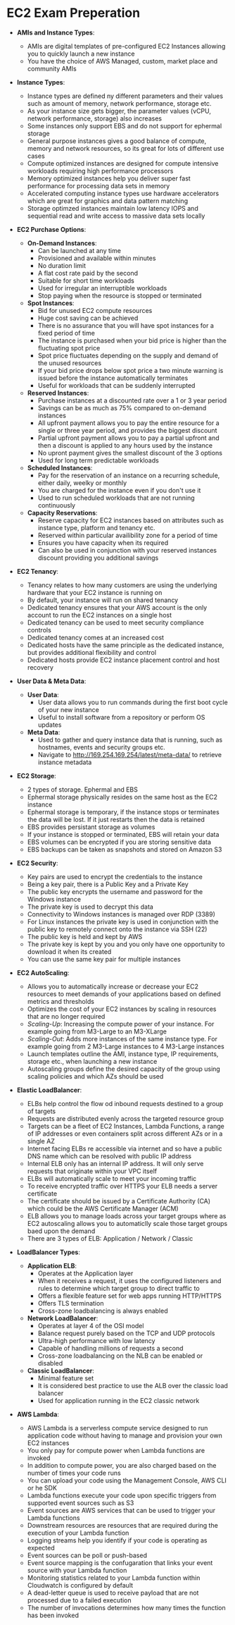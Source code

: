 # EC2 Exam Preperation

* **AMIs and Instance Types**:
    - AMIs are digital templates of pre-configured EC2 Instances allowing you to quickly launch a new instance
    - You have the choice of AWS Managed, custom, market place and community AMIs

* **Instance Types**:
    - Instance types are defined ny different parameters and their values such as amount of memory, network performance, storage etc.
    - As your instance size gets bigger, the parameter values (vCPU, network performance, storage) also increases
    - Some instances only support EBS and do not support for ephermal storage
    - General purpose instances gives a good balance of compute, memory and network resources, so its great for lots of different use cases
    - Compute optimized instances are designed for compute intensive workloads requiring high performance processors
    - Memory optimized instances help you deliver super fast performance for processing data sets in memory
    - Accelerated computing instance types use hardware accelerators which are great for graphics and data pattern matching
    - Storage optimzed instances maintain low latency IOPS and sequential read and write access to massive data sets locally

* **EC2 Purchase Options**:
    * **On-Demand Instances**:
        - Can be launched at any time
        - Provisioned and available within minutes
        - No duration limit
        - A flat cost rate paid by the second
        - Suitable for short time workloads
        - Used for irregular an interruptible workloads
        - Stop paying when the resource is stopped or terminated
    * **Spot Instances**:
        - Bid for unused EC2 compute resources
        - Huge cost saving can be achieved
        - There is no assurance that you will have spot instances for a fixed period of time
        - The instance is purchased when your bid price is higher than the fluctuating spot price
        - Spot price fluctuates depending on the supply and demand of the unused resources
        - If your bid price drops below spot price a two minute warning is issued before the instance automatically terminates
        - Useful for workloads that can be suddenly interrupted
    * **Reserved Instances**:
        - Purchase instances at a discounted rate over a 1 or 3 year period
        - Savings can be as much as 75% compared to on-demand instances
        - All upfront payment allows you to pay the entire resource for a single or three year period, and provides the biggest discount
        - Partial upfront payment allows you to pay a partial upfront and then a discount is applied to any hours used by the instance
        - No upront payment gives the smallest discount of the 3 options
        - Used for long term predictable workloads
    * **Scheduled Instances**:
        - Pay for the reservation of an instance on a recurring schedule, either daily, weelky or monthly
        - You are charged for the instance even if you don't use it
        - Used to run scheduled workloads that are not running continuously
    * **Capacity Reservations**:
        - Reserve capacity for EC2 instances based on attributes such as instance type, platform and tenancy etc.
        - Reserved within particular availibility zone for a period of time
        - Ensures you have capacity when its required
        - Can also be used in conjunction with your reserved instances discount providing you additional savings
    
* **EC2 Tenancy**:
    - Tenancy relates to how many customers are using the underlying hardware that your EC2 instance is running on
    - By default, your instance will run on shared tenancy
    - Dedicated tenancy ensures that your AWS account is the only account to run the EC2 instances on a single host
    - Dedicated tenancy can be used to meet security compliance controls
    - Dedicated tenancy comes at an increased cost
    - Dedicated hosts have the same principle as the dedicated instance, but provides additional flexibility and control
    - Dedicated hosts provide EC2 instance placement control and host recovery

* **User Data & Meta Data**:
    * **User Data**:
        - User data allows you to run commands during the first boot cycle of your new instance
        - Useful to install software from a repository or perform OS updates
    * **Meta Data**:
        - Used to gather and query instance data that is running, such as hostnames, events and security groups etc.
        - Navigate to http://169.254.169.254/latest/meta-data/ to retrieve instance metadata

* **EC2 Storage**:
    - 2 types of storage. Ephermal and EBS
    - Ephermal storage physically resides on the same host as the EC2 instance
    - Ephermal storage is temporary, if the instance stops or terminates the data will be lost. If it just restarts then the data is retained
    - EBS provides persistant storage as volumes
    - If your instance is stopped or terminated, EBS will retain your data
    - EBS volumes can be encrypted if you are storing sensitive data
    - EBS backups can be taken as snapshots and stored on Amazon S3

* **EC2 Security**:
    - Key pairs are used to encrypt the credentials to the instance
    - Being a key pair, there is a Public Key and a Private Key
    - The public key encrypts the username and password for the Windows instance
    - The private key is used to decrypt this data
    - Connectivity to Windows instances is managed over RDP (3389)
    - For Linux instances the private key is used in conjunction with the public key to remotely connect onto the instance via SSH (22)
    - The public key is held and kept by AWS
    - The private key is kept by you and you only have one opportunity to download it when its created
    - You can use the same key pair for multiple instances

* **EC2 AutoScaling**:
    - Allows you to automatically increase or decrease your EC2 resources to meet demands of your applications based on defined metrics and thresholds
    - Optimizes the cost of your EC2 instances by scaling in resources that are no longer required
    - *Scaling-Up*: Increasing the compute power of your instance. For example going from M3-Large to an M3-XLarge
    - *Scaling-Out*: Adds more instances of the same instance type. For example going from 2 M3-Large instances to 4 M3-Large instances
    - Launch templates outline the AMI, instance type, IP requirements, storage etc., when launching a new instance
    - Autoscaling groups define the desired capacity of the group using scaling policies and which AZs should be used

* **Elastic LoadBalancer**:
    - ELBs help control the flow od inbound requests destined to a group of targets
    - Requests are distributed evenly across the targeted resource group
    - Targets can be a fleet of EC2 Instances, Lambda Functions, a range of IP addresses or even containers split across different AZs or in a single AZ
    - Internet facing ELBs re accessible via internet and so have a public DNS name which can be resolved with public IP address
    - Internal ELB only has an internal IP address. It will only serve requests that originate within your VPC itself
    - ELBs will automatically scale to meet your incoming traffic
    - To receive encrypted traffic over HTTPS your ELB needs a server certificate
    - The certificate should be issued by a Certificate Authority (CA) which could be the AWS Certificate Manager (ACM)
    - ELB allows you to manage loads across your target groups where as EC2 autoscaling allows you to automaticlly scale those target groups baed upon the demand
    - There are 3 types of ELB: Application / Network / Classic
    
* **LoadBalancer Types**:
    * **Application ELB**:
        - Operates at the Application layer
        - When it receives a request, it uses the configured listeners and rules to determine which target group to direct traffic to
        - Offers a flexible feature set for web apps running HTTP/HTTPS
        - Offers TLS termination
        - Cross-zone loadbalancing is always enabled
    * **Network LoadBalancer**:
        - Operates at layer 4 of the OSI model
        - Balance request purely based on the TCP and UDP protocols
        - Ultra-high performance with low latency
        - Capable of handling millions of requests a second
        - Cross-zone loadbalancing on the NLB can be enabled or disabled
    * **Classic LoadBalancer**:
        - Minimal feature set
        - It is considered best practice to use the ALB over the classic load balancer
        - Used for application running in the EC2 classic network

* **AWS Lambda**:
    - AWS Lambda is a serverless compute service designed to run application code without having to manage and provision your own EC2 instances
    - You only pay for compute power when Lambda functions are invoked
    - In addition to compute power, you are also charged based on the number of times your code runs
    - You can upload your code using the Management Console, AWS CLI or he SDK
    - Lambda functions execute your code upon specific triggers from supported event sources such as S3
    - Event sources are AWS services that can be used to trigger your Lambda functions
    - Downstream resources are resources that are required during the execution of your Lambda function
    - Logging streams help you identify if your code is operating as expected
    - Event sources can be poll or push-based
    - Event source mapping is the confugaration that links your event source with your Lambda function
    - Monitoring statistics related to your Lambda function within Cloudwatch is configured by default
    - A dead-letter queue is used to receive payload that are not processed due to a failed execution
    - The number of invocations determines how many times the function has been invoked